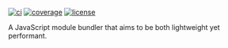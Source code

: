 [![ci](https://img.shields.io/travis/futagoza/esmb.svg)](https://travis-ci.org/futagoza/esmb)
[![coverage](https://img.shields.io/codecov/gh/futagoza/esmb.svg)](https://codecov.io/gh/futagoza/esmb)
[![license](https://img.shields.io/badge/license-mit-blue.svg)](https://opensource.org/licenses/MIT)

A JavaScript module bundler that aims to be both lightweight yet performant.
